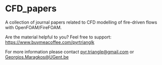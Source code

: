 # CFD_papers
A collection of journal papers related to CFD modelling of fire-driven flows with OpenFOAM/FireFOAM.

Are the material helpful to you? Feel free to support: https://www.buymeacoffee.com/pyrtrianglk

For more information please contact pyr.triangle@gmail.com or Georgios.Maragkos@UGent.be
